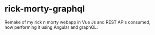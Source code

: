 # rick-morty-graphql
Remake of my rick n morty webapp in Vue Js and REST APIs consumed, now performing it using Angular and graphQL. 
